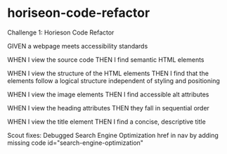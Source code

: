 # horiseon-code-refactor
Challenge 1: Horieson Code Refactor

GIVEN a webpage meets accessibility standards


WHEN I view the source code
THEN I find semantic HTML elements


WHEN I view the structure of the HTML elements
THEN I find that the elements follow a logical structure independent of styling and positioning


WHEN I view the image elements
THEN I find accessible alt attributes


WHEN I view the heading attributes
THEN they fall in sequential order


WHEN I view the title element
THEN I find a concise, descriptive title

Scout fixes:
Debugged Search Engine Optimization href in nav by adding missing code id="search-engine-optimization"